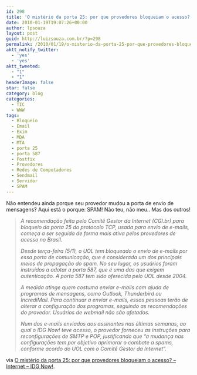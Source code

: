 ```yaml
---
id: 298
title: 'O mistério da porta 25: por que provedores bloqueiam o acesso?'
date: 2010-01-19T19:07:26+00:00
author: lpsouza
layout: post
guid: http://luizsouza.com.br/?p=298
permalink: /2010/01/19/o-misterio-da-porta-25-por-que-provedores-bloqueiam-o-acesso/
aktt_notify_twitter:
  - 'yes'
  - 'yes'
aktt_tweeted:
  - "1"
  - "1"
headerImage: false
star: false
category: blog
categories:
  - TIC
  - WWW
tags:
  - Bloqueio
  - Email
  - Exim
  - MDA
  - MTA
  - porta 25
  - porta 587
  - Postfix
  - Provedores
  - Redes de Computadores
  - Sendmail
  - Servidor
  - SPAM
---
```

Não entendeu ainda porque seu provedor mudou a porta de envio de mensagens? Aqui está o porque: SPAM! Não teu, não meu.. Mas dos outros!

> _A recomendação feita pelo Comitê Gestor da Internet (CGI.br) para bloqueio da porta 25 do protocolo TCP, usada para envio de e-mails, começa a ser seguida de forma mais ativa pelos provedores de acesso no Brasil._
> 
> _Desde terça-feira (5/1), o UOL tem bloqueado o envio de e-mails por essa porta de comunicação, que é considerada um dos principais meios de propagação do spam. No seu lugar, os usuários foram instruídos a adotar a porta 587, que é uma das que exigem autenticação. A porta 587 tem sido oferecida pelo UOL desde 2004._
> 
> _A medida atinge quem costuma enviar e-mails com ajuda de programas de mensagens, como Outlook, Thunderbird ou IncrediMail. Para continuar a enviar e-mails, essas pessoas terão de alterar a configuração dos programas, seguindo as recomendações do provedor. Usuários de webmail não são afetados._
> 
> _Num dos e-mails enviados aos assinantes nas últimas semanas, ao qual o IDG Now! teve acesso, o provedor forneceu as instruções para reconfigurações de SMTP e POP, justificando que “a mudança nas configurações tem por objetivo aprimorar o combate a spams, conforme acordo do UOL com o Comitê Gestor da Internet”._

via [O mistério da porta 25: por que provedores bloqueiam o acesso? &#8211; Internet &#8211; IDG Now!](http://idgnow.uol.com.br/internet/2010/01/08/o-misterio-da-porta-25-por-que-provedores-bloqueiam-o-acesso/).